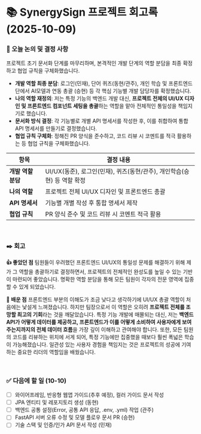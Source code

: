 # 📚 SynergySign 프로젝트 회고록 (2025-10-09)

### 📌 오늘 논의 및 결정 사항
프로젝트 초기 문서화 단계를 마무리하며, 본격적인 개발 단계의 역할 분담을 최종 확정하고 협업 규칙을 구체화했습니다.

- **개발 역할 최종 분담**: 로그인(민재), 단어 퀴즈(동현/관주), 개인 학습 및 프론트엔드단에서 AI모델과 연동 총괄 (승현) 등 각 핵심 기능별 개발 담당자를 확정했습니다.
- **나의 역할 재정의**: 저는 특정 기능의 백엔드 개발 대신, **프로젝트 전체의 UI/UX 디자인 및 프론트엔드 컴포넌트 세팅을 총괄**하는 역할을 맡아 전체적인 통일성을 책임지기로 했습니다.
- **문서화 방식 결정**: 각 기능별로 개별 API 명세서를 작성한 후, 이를 취합하여 통합 API 명세서를 만들기로 결정했습니다.
- **협업 규칙 구체화**: 정해진 PR 양식을 준수하고, 코드 리뷰 시 코멘트를 적극 활용하는 등 협업 규칙을 구체화했습니다.

| 항목 | 결정 내용 |
| --- | --- |
| **개발 역할 분담** | UI/UX(동준), 로그인(민재), 퀴즈(동현/관주), 개인학습(승현) 등 역할 확정 |
| **나의 역할** | 프로젝트 전체 UI/UX 디자인 및 프론트엔드 총괄 |
| **API 명세서** | 기능별 개별 작성 후 통합 명세서 제작 |
| **협업 규칙** | PR 양식 준수 및 코드 리뷰 시 코멘트 적극 활용 |

<br>

### ✒️ 회고

**👍 좋았던 점**
팀원들이 우려했던 프론트엔드 UI/UX의 통일성 문제를 해결하기 위해 제가 그 역할을 총괄하기로 결정하면서, 프로젝트의 전체적인 완성도를 높일 수 있는 기반이 마련되어 좋았습니다. 명확한 역할 분담을 통해 모든 팀원이 각자의 전문 영역에 집중할 수 있게 되었습니다.

**🤔 배운 점**
프론트엔드 부분의 이해도가 조금 낮다고 생각하기에 UI/UX 총괄 역할이 처음에는 낯설게 느껴졌습니다. 하지만 팀장으로서 이 역할은 오히려 **프로젝트 전체를 조망할 최고의 기회**라는 것을 깨달았습니다. 특정 기능 개발에 매몰되는 대신, 저는 **백엔드 API가 어떻게 데이터를 제공하고, 프론트엔드가 이를 어떻게 소비하여 사용자에게 보여주는지까지의 전체 데이터 흐름**을 가장 깊이 이해하고 관여해야 합니다. 또한, 모든 팀원의 코드를 리뷰하는 위치에 서게 되어, 특정 기능에만 집중했을 때보다 훨씬 폭넓은 학습이 가능해졌습니다. 일관성 있는 사용자 경험을 책임지는 것은 프로젝트의 성공에 기여하는 중요한 리더의 역할임을 배웠습니다.

<br>

### ✅ 다음에 할 일 (10-10)
- [ ] 와이어프레임, 반응형 웹앱 가이드(추후 예정), 컬러 가이드 문서 작성
- [ ] JPA 엔티티 및 레포지토리 생성 (동현)
- [ ] 백엔드 공통 설정(Error, 공통 API 응답, .env, .yml) 작업 (관주)
- [ ] FastAPI 서버 오류 수정 및 모델 플로우 문서 PR (승현)
- [ ] 기술 스택 및 인증/인가 API 문서 작성 (민재)
